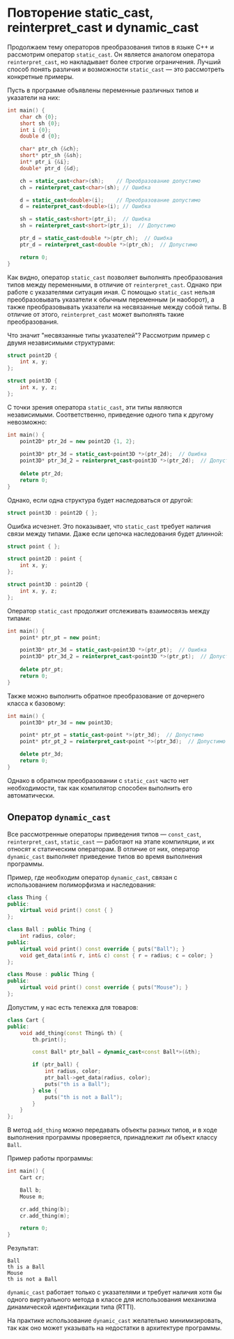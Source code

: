 # Повторение static_cast, reinterpret_cast и dynamic_cast

Продолжаем тему операторов преобразования типов в языке C++ и рассмотрим оператор `static_cast`. Он является аналогом оператора `reinterpret_cast`, но накладывает более строгие ограничения. Лучший способ понять различия и возможности `static_cast` — это рассмотреть конкретные примеры.

Пусть в программе объявлены переменные различных типов и указатели на них:

```cpp
int main() {
    char ch {0};
    short sh {0};
    int i {0};
    double d {0};

    char* ptr_ch {&ch};
    short* ptr_sh {&sh};
    int* ptr_i {&i};
    double* ptr_d {&d};

    ch = static_cast<char>(sh);    // Преобразование допустимо
    ch = reinterpret_cast<char>(sh); // Ошибка

    d = static_cast<double>(i);    // Преобразование допустимо
    d = reinterpret_cast<double>(i); // Ошибка

    sh = static_cast<short>(ptr_i);  // Ошибка 
    sh = reinterpret_cast<short>(ptr_i);  // Допустимо

    ptr_d = static_cast<double *>(ptr_ch);  // Ошибка 
    ptr_d = reinterpret_cast<double *>(ptr_ch);  // Допустимо

    return 0;
}
```

Как видно, оператор `static_cast` позволяет выполнять преобразования типов между переменными, в отличие от `reinterpret_cast`. Однако при работе с указателями ситуация иная. С помощью `static_cast` нельзя преобразовывать указатели к обычным переменным (и наоборот), а также преобразовывать указатели на несвязанные между собой типы. В отличие от этого, `reinterpret_cast` может выполнять такие преобразования.

Что значит "несвязанные типы указателей"? Рассмотрим пример с двумя независимыми структурами:

```cpp
struct point2D {
    int x, y;
};

struct point3D {
    int x, y, z;
};
```

С точки зрения оператора `static_cast`, эти типы являются независимыми. Соответственно, приведение одного типа к другому невозможно:

```cpp
int main() {
    point2D* ptr_2d = new point2D {1, 2};
    
    point3D* ptr_3d = static_cast<point3D *>(ptr_2d);  // Ошибка
    point3D* ptr_3d_2 = reinterpret_cast<point3D *>(ptr_2d);  // Допустимо
    
    delete ptr_2d;
    return 0;
}
```

Однако, если одна структура будет наследоваться от другой:

```cpp
struct point3D : point2D { };
```

Ошибка исчезнет. Это показывает, что `static_cast` требует наличия связи между типами. Даже если цепочка наследования будет длинной:

```cpp
struct point { };

struct point2D : point {
    int x, y;
};

struct point3D : point2D {
    int x, y, z;
};
```

Оператор `static_cast` продолжит отслеживать взаимосвязь между типами:

```cpp
int main() {
    point* ptr_pt = new point;

    point3D* ptr_3d = static_cast<point3D *>(ptr_pt);  // Ошибка
    point3D* ptr_3d_2 = reinterpret_cast<point3D *>(ptr_pt);  // Допустимо
    
    delete ptr_pt;
    return 0;
}
```

Также можно выполнить обратное преобразование от дочернего класса к базовому:

```cpp
int main() {
    point3D* ptr_3d = new point3D;

    point* ptr_pt = static_cast<point *>(ptr_3d);  // Допустимо
    point* ptr_pt_2 = reinterpret_cast<point *>(ptr_3d);  // Допустимо

    delete ptr_3d;
    return 0;
}
```

Однако в обратном преобразовании с `static_cast` часто нет необходимости, так как компилятор способен выполнить его автоматически.

## Оператор `dynamic_cast`

Все рассмотренные операторы приведения типов — `const_cast`, `reinterpret_cast`, `static_cast` — работают на этапе компиляции, и их относят к статическим операторам. В отличие от них, оператор `dynamic_cast` выполняет приведение типов во время выполнения программы.

Пример, где необходим оператор `dynamic_cast`, связан с использованием полиморфизма и наследования:

```cpp
class Thing {
public:
    virtual void print() const { }
};

class Ball : public Thing {
    int radius, color;
public:
    virtual void print() const override { puts("Ball"); }
    void get_data(int& r, int& c) const { r = radius; c = color; }
};

class Mouse : public Thing {
public:
    virtual void print() const override { puts("Mouse"); }
};
```

Допустим, у нас есть тележка для товаров:

```cpp
class Cart {
public:
    void add_thing(const Thing& th) {
        th.print();

        const Ball* ptr_ball = dynamic_cast<const Ball*>(&th);

        if (ptr_ball) {
            int radius, color;
            ptr_ball->get_data(radius, color);
            puts("th is a Ball");
        } else {
            puts("th is not a Ball");
        }
    }
};
```

В метод `add_thing` можно передавать объекты разных типов, и в ходе выполнения программы проверяется, принадлежит ли объект классу `Ball`.

Пример работы программы:

```cpp
int main() {
    Cart cr;

    Ball b;
    Mouse m;

    cr.add_thing(b);
    cr.add_thing(m);

    return 0;
}
```

Результат:

```bs
Ball
th is a Ball
Mouse
th is not a Ball
```

`dynamic_cast` работает только с указателями и требует наличия хотя бы одного виртуального метода в классе для использования механизма динамической идентификации типа (RTTI). 

На практике использование `dynamic_cast` желательно минимизировать, так как оно может указывать на недостатки в архитектуре программы.
